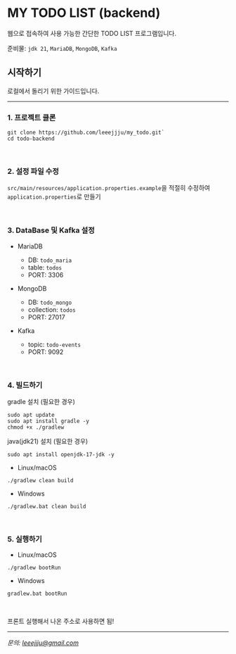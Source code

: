 # MY TODO LIST (backend)


웹으로 접속하여 사용 가능한 간단한 TODO LIST 프로그램입니다.

준비물: `jdk 21`, `MariaDB`, `MongoDB`, `Kafka`

## 시작하기

로컬에서 돌리기 위한 가이드입니다.

---

### 1. 프로젝트 클론

```
git clone https://github.com/leeejjju/my_todo.git`
cd todo-backend
```

<br>

### 2. 설정 파일 수정
`src/main/resources/application.properties.example`을 적절히 수정하여 `application.properties`로 만들기


<br>

### 3. DataBase 및 Kafka 설정 


   * MariaDB
     * DB: `todo_maria`
     * table: `todos`
     * PORT: 3306
     

   * MongoDB
     * DB: `todo_mongo`
     * collection: `todos`
     * PORT: 27017
     

   * Kafka
     * topic: `todo-events`
     * PORT: 9092


<br>

### 4. 빌드하기 


gradle 설치 (필요한 경우)
```
sudo apt update
sudo apt install gradle -y
chmod +x ./gradlew
```

java(jdk21) 설치 (필요한 경우)
```
sudo apt install openjdk-17-jdk -y
```

* Linux/macOS
```
./gradlew clean build
```
* Windows
```
./gradlew.bat clean build
```



<br>

### 5. 실행하기 
* Linux/macOS
```
./gradlew bootRun
```
* Windows
```
gradlew.bat bootRun
```

<br>

프론트 실행해서 나온 주소로 사용하면 됨!

---

*문의: leeejjju@gmail.com*
